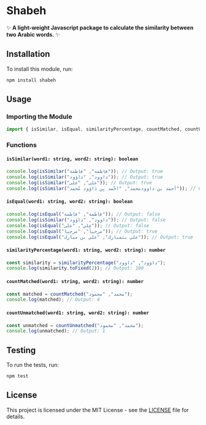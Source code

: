 # Shabeh

✨ **A light-weight Javascript package to calculate the similarity between two Arabic words.** ✨

## Installation

To install this module, run:

```bash
npm install shabeh
```

## Usage

### Importing the Module

```typescript
import { isSimilar, isEqual, similarityPercentage, countMatched, countUnmatched } from 'shabeh';
```

### Functions

#### `isSimilar(word1: string, word2: string): boolean`

```typescript
console.log(isSimilar("فاطمه", "فاطمة")); // Output: true
console.log(isSimilar("داوود", "داؤود")); // Output: true
console.log(isSimilar("علي", "على")); // Output: true
console.log(isSimilar("أحمد بن داوودمحمد", "احْمد بِن دَاؤود مُحمد")); // Output: true
```

#### `isEqual(word1: string, word2: string): boolean`

```typescript
console.log(isEqual("فاطمه", "فاطمة")); // Output: false
console.log(isSimilar("داوود", "داؤود")); // Output: false
console.log(isEqual("علي", "على")); // Output: false
console.log(isEqual("مرحباً", "مرحبا")); // Output: true
console.log(isEqual("علي بنمبارك", "علي بن مبارك")); // Output: true
```

#### `similarityPercentage(word1: string, word2: string): number`

```typescript
const similarity = similarityPercentage("داؤود", "داوود");
console.log(similarity.toFixed(2)); // Output: 100
```

#### `countMatched(word1: string, word2: string): number`

```typescript
const matched = countMatched("محمد", "محمود");
console.log(matched); // Output: 4
```

#### `countUnmatched(word1: string, word2: string): number`

```typescript
const unmatched = countUnmatched("محمد", "محمود");
console.log(unmatched); // Output: 1
```

## Testing

To run the tests, run:

```bash
npm test
```

## License

This project is licensed under the MIT License - see the [LICENSE](LICENSE) file for details.